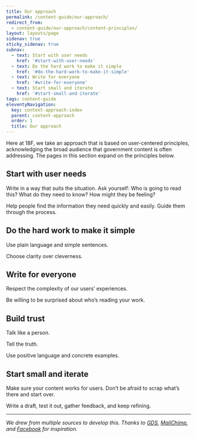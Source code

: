 ```yaml
---
title: Our approach
permalink: /content-guide/our-approach/
redirect_from:
  - content-guide/our-approach/content-principles/
layout: layouts/page
sidenav: true
sticky_sidenav: true
subnav:
  - text: Start with user needs
    href: '#start-with-user-needs'
  - text: Do the hard work to make it simple
    href: '#do-the-hard-work-to-make-it-simple'
  - text: Write for everyone
    href: '#write-for-everyone'
  - text: Start small and iterate
    href: '#start-small-and-iterate'
tags: content-guide
eleventyNavigation:
  key: content-approach-index
  parent: content-approach
  order: 1
  title: Our approach
---
```


Here at 18F, we take an approach that is based on user-centered principles, acknowledging the broad audience that government content is often addressing. The pages in this section expand on the principles below.

## Start with user needs

Write in a way that suits the situation. Ask yourself: Who is going to read this? What do they need to know? How might they be feeling?

Help people find the information they need quickly and easily. Guide them through the process.

## Do the hard work to make it simple

Use plain language and simple sentences.

Choose clarity over cleverness.

## Write for everyone

Respect the complexity of our users’ experiences.

Be willing to be surprised about who’s reading your work.

## Build trust

Talk like a person.

Tell the truth.

Use positive language and concrete examples.

## Start small and iterate

Make sure your content works for users. Don’t be afraid to scrap what’s there and start over.

Write a draft, test it out, gather feedback, and keep refining.

---

_We drew from multiple sources to develop this. Thanks to [GDS](https://www.gov.uk/design-principles), [MailChimp](http://styleguide.mailchimp.com/), and [Facebook](https://www.facebook.com/design/) for inspiration._
